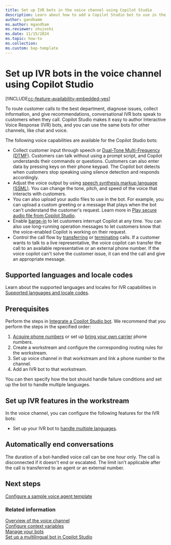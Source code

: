 ```yaml
---
title: Set up IVR bots in the voice channel using Copilot Studio
description: Learn about how to add a Copilot Studio bot to use in the voice channel.
author: gandhamm
ms.author: mgandham
ms.reviewer: shujoshi
ms.date: 11/15/2024
ms.topic: how-to
ms.collection:
ms.custom: bap-template
---
```


# Set up IVR bots in the voice channel using Copilot Studio

[!INCLUDE[cc-feature-availability-embedded-yes](../../includes/cc-feature-availability-embedded-yes.md)]

To route customer calls to the best department, diagnose issues, collect information, and give recommendations, conversational IVR bots speak to customers when they call. Copilot Studio makes it easy to author Interactive Voice Response (IVR) bots, and you can use the same bots for other channels, like chat and voice.

The following voice capabilities are available for the Copilot Studio bots:

- Collect customer input through speech or [Dual-Tone Multi-Frequency (DTMF)](/microsoft-copilot-studio/voice-dtmf). Customers can talk without using a prompt script, and Copilot understands their commands or questions. Customers can also enter data by pressing keys on their phone keypad. The Copilot bot detects when customers stop speaking using silence detection and responds accordingly.
- Adjust the voice output by using [speech synthesis markup language (SSML)](/microsoft-copilot-studio/voice-configuration#format-speech-synthesis-with-ssml). You can change the tone, pitch, and speed of the voice that interacts with customers.
- You can also upload your audio files to use in the bot. For example, you can upload a custom greeting or a message that plays when the bot can't understand the customer's request. Learn more in [Play secure audio file from Copilot Studio](/dynamics365/guidance/resources/copilot-studio-play-audio-file).
- Enable [barge-in](/microsoft-copilot-studio/voice-configuration#enable-barge-in) to let customers interrupt Copilot at any time. You can also use long-running operation messages to let customers know that the voice-enabled Copilot is working on their request.
- Control the call flow by [transferring](/microsoft-copilot-studio/voice-configuration#transfer-a-call-to-an-agent-or-external-phone-number) or [terminating](/microsoft-copilot-studio/voice-configuration#configure-call-termination) calls. If a customer wants to talk to a live representative, the voice copilot can transfer the call to an available representative or an external phone number. If the voice copilot can't solve the customer issue, it can end the call and give an appropriate message.

## Supported languages and locale codes

Learn about the supported languages and locales for IVR capabilities in [Supported languages and locale codes](/dynamics365/customer-service/administer/voice-channel-supported-languages?context=/dynamics365/contact-center/context/administer-context).

## Prerequisites

Perform the steps in [Integrate a Copilot Studio bot](configure-bot-virtual-agent.md). We recommend that you perform the steps in the specified order:

1. [Acquire phone numbers](/dynamics365/customer-service/administer/voice-channel-manage-phone-numbers) or set up [bring your own carrier](/dynamics365/customer-service/administer/voice-channel-bring-your-own-number) phone numbers.
1. Create a workstream and configure the corresponding routing rules for the workstream.
1. Set up voice channel in that workstream and link a phone number to the channel.
1. Add an IVR bot to that workstream.

You can then specify how the bot should handle failure conditions and set up the bot to handle multiple languages.

## Set up IVR features in the workstream

In the voice channel, you can configure the following features for the IVR bots:

- Set up your IVR bot to [handle multiple languages](/dynamics365/contact-center/administer/configure-multilingual-agents?toc=/dynamics365/customer-service/administer/toc.json&bc=../../breadcrumb/toc.yml).

## Automatically end conversations

The duration of a bot-handled voice call can be one hour only. The call is disconnected if it doesn't end or escalated. The limit isn't applicable after the call is transferred to an agent or an external number.

## Next steps

[Configure a sample voice agent template](/dynamics365/contact-center/administer/bot-scenario-configure?toc=/dynamics365/customer-service/administer/toc.json&bc=../../breadcrumb/toc.yml)

### Related information

[Overview of the voice channel](/dynamics365/customer-service/administer/voice-channel)  
[Configure context variables](/dynamics365/customer-service/administer/context-variables-for-bot)  
[Manage your bots](/dynamics365/customer-service/administer/manage-your-bots?context=/dynamics365/contact-center/context/administer-context)  
[Set up a multilingual bot in Copilot Studio](/dynamics365/customer-service/administer/set-up-multilingual-pva-bot)  